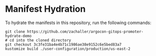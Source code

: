 # Manifest Hydration

To hydrate the manifests in this repository, run the following commands:

```shell
git clone https://github.com/zachaller/argocon-gitops-promoter-hydrate-demo
# cd into the cloned directory
git checkout 3c3fe31ba4e4b71c1986ae38e9152c6e5bed83a7
kustomize build ./user-configuration/production/us-east-2
```
